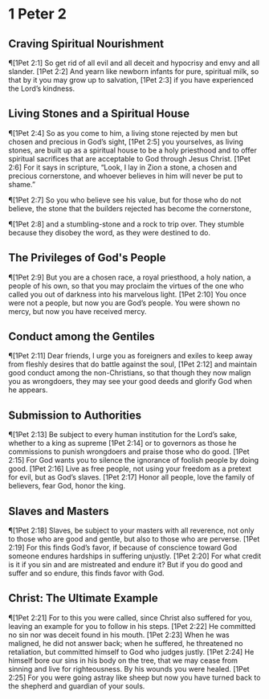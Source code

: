 # 1 Peter 2

## Craving Spiritual Nourishment
¶[1Pet 2:1] So get rid of all evil and all deceit and hypocrisy and envy and all slander.
[1Pet 2:2] And yearn like newborn infants for pure, spiritual milk, so that by it you may grow up to salvation,
[1Pet 2:3] if you have experienced the Lord’s kindness.

## Living Stones and a Spiritual House
¶[1Pet 2:4] So as you come to him, a living stone rejected by men but chosen and precious in God’s sight,
[1Pet 2:5] you yourselves, as living stones, are built up as a spiritual house to be a holy priesthood and to offer spiritual sacrifices that are acceptable to God through Jesus Christ.
[1Pet 2:6] For it says in scripture, “Look, I lay in Zion a stone, a chosen and precious cornerstone, and whoever believes in him will never be put to shame.”

¶[1Pet 2:7] So you who believe see his value, but for those who do not believe, the stone that the builders rejected has become the cornerstone,

¶[1Pet 2:8] and a stumbling-stone and a rock to trip over. They stumble because they disobey the word, as they were destined to do.

## The Privileges of God's People
¶[1Pet 2:9] But you are a chosen race, a royal priesthood, a holy nation, a people of his own, so that you may proclaim the virtues of the one who called you out of darkness into his marvelous light.
[1Pet 2:10] You once were not a people, but now you are God’s people. You were shown no mercy, but now you have received mercy.

## Conduct among the Gentiles
¶[1Pet 2:11] Dear friends, I urge you as foreigners and exiles to keep away from fleshly desires that do battle against the soul,
[1Pet 2:12] and maintain good conduct among the non-Christians, so that though they now malign you as wrongdoers, they may see your good deeds and glorify God when he appears.

## Submission to Authorities
¶[1Pet 2:13] Be subject to every human institution for the Lord’s sake, whether to a king as supreme
[1Pet 2:14] or to governors as those he commissions to punish wrongdoers and praise those who do good.
[1Pet 2:15] For God wants you to silence the ignorance of foolish people by doing good.
[1Pet 2:16] Live as free people, not using your freedom as a pretext for evil, but as God’s slaves.
[1Pet 2:17] Honor all people, love the family of believers, fear God, honor the king.

## Slaves and Masters
¶[1Pet 2:18] Slaves, be subject to your masters with all reverence, not only to those who are good and gentle, but also to those who are perverse.
[1Pet 2:19] For this finds God’s favor, if because of conscience toward God someone endures hardships in suffering unjustly.
[1Pet 2:20] For what credit is it if you sin and are mistreated and endure it? But if you do good and suffer and so endure, this finds favor with God.

## Christ: The Ultimate Example
¶[1Pet 2:21] For to this you were called, since Christ also suffered for you, leaving an example for you to follow in his steps.
[1Pet 2:22] He committed no sin nor was deceit found in his mouth.
[1Pet 2:23] When he was maligned, he did not answer back; when he suffered, he threatened no retaliation, but committed himself to God who judges justly.
[1Pet 2:24] He himself bore our sins in his body on the tree, that we may cease from sinning and live for righteousness. By his wounds you were healed.
[1Pet 2:25] For you were going astray like sheep but now you have turned back to the shepherd and guardian of your souls.
